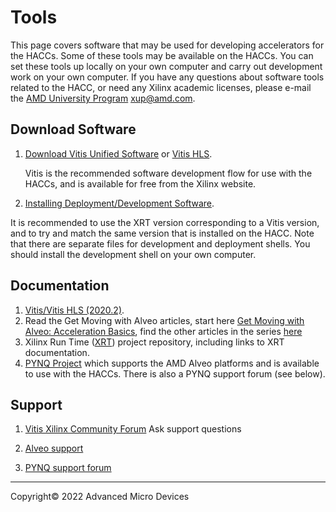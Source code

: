 # Tools

This page covers software that may be used for developing accelerators for the HACCs. Some of these tools may be available on the HACCs. You can set these tools up locally on your own computer and carry out development work on your own computer. If you have any questions about software tools related to the HACC, or need any Xilinx academic licenses, please e-mail the [AMD University Program](https://www.amd.com/en/corporate/university-program.html) <xup@amd.com>.

## Download Software

1. [Download Vitis Unified Software](https://www.xilinx.com/support/download/index.html/content/xilinx/en/downloadNav/vitis.html) or [Vitis HLS](https://docs.xilinx.com/r/en-US/ug1399-vitis-hls).

   Vitis is the recommended software development flow for use with the HACCs, and is available for free from the Xilinx website.

1. [Installing Deployment/Development Software](https://www.xilinx.com/html_docs/accelerator_cards/alveo_doc_280/rqs1535740612656.html).

It is recommended to use the XRT version corresponding to a Vitis version, and to try and match the same version that is installed on the HACC. Note that there are separate files for development and deployment shells. You should install the development shell on your own computer.

## Documentation

1. [Vitis/Vitis HLS (2020.2)](https://www.xilinx.com/support/download/index.html/content/xilinx/en/downloadNav/vitis.html).
1. Read the Get Moving with Alveo articles, start here [Get Moving with Alveo: Acceleration Basics](https://developer.xilinx.com/en/articles/acceleration-basics.html), find the other articles in the series [here](https://developer.xilinx.com/en/articles.html)
1. Xilinx Run Time ([XRT](https://github.com/Xilinx/XRT)) project repository, including links to XRT documentation.
1. [PYNQ Project](http://www.pynq.io/) which supports the AMD Alveo platforms and is available to use with the HACCs. There is also a PYNQ support forum (see below).

## Support

1. [Vitis Xilinx Community Forum](https://forums.xilinx.com/t5/Vitis-Acceleration-SDAccel-SDSoC/bd-p/tools_v) Ask support questions

1. [Alveo support](https://support.xilinx.com/s/topic/0TO2E000000YKXlWAO/alveo-accelerator-cards?language=en_US)

1. [PYNQ support forum](https://discuss.pynq.io)

---------------------------------------
<p class="copyright">Copyright&copy; 2022 Advanced Micro Devices</p>